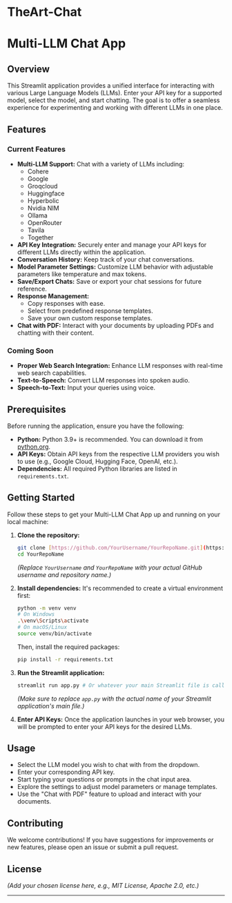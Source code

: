 # TheArt-Chat
# Multi-LLM Chat App
## Overview

This Streamlit application provides a unified interface for interacting with various Large Language Models (LLMs). Enter your API key for a supported model, select the model, and start chatting. The goal is to offer a seamless experience for experimenting and working with different LLMs in one place.

## Features

### Current Features

* **Multi-LLM Support:** Chat with a variety of LLMs including:
    * Cohere
    * Google
    * Groqcloud
    * Huggingface
    * Hyperbolic
    * Nvidia NIM
    * Ollama
    * OpenRouter
    * Tavila
    * Together
* **API Key Integration:** Securely enter and manage your API keys for different LLMs directly within the application.
* **Conversation History:** Keep track of your chat conversations.
* **Model Parameter Settings:** Customize LLM behavior with adjustable parameters like temperature and max tokens.
* **Save/Export Chats:** Save or export your chat sessions for future reference.
* **Response Management:**
    * Copy responses with ease.
    * Select from predefined response templates.
    * Save your own custom response templates.
* **Chat with PDF:** Interact with your documents by uploading PDFs and chatting with their content.

### Coming Soon

* **Proper Web Search Integration:** Enhance LLM responses with real-time web search capabilities.
* **Text-to-Speech:** Convert LLM responses into spoken audio.
* **Speech-to-Text:** Input your queries using voice.

## Prerequisites

Before running the application, ensure you have the following:

* **Python:** Python 3.9+ is recommended. You can download it from [python.org](https://www.python.org/downloads/).
* **API Keys:** Obtain API keys from the respective LLM providers you wish to use (e.g., Google Cloud, Hugging Face, OpenAI, etc.).
* **Dependencies:** All required Python libraries are listed in `requirements.txt`.

## Getting Started

Follow these steps to get your Multi-LLM Chat App up and running on your local machine:

1.  **Clone the repository:**
    ```bash
    git clone [https://github.com/YourUsername/YourRepoName.git](https://github.com/YourUsername/YourRepoName.git)
    cd YourRepoName
    ```
    *(Replace `YourUsername` and `YourRepoName` with your actual GitHub username and repository name.)*

2.  **Install dependencies:**
    It's recommended to create a virtual environment first:
    ```bash
    python -m venv venv
    # On Windows
    .\venv\Scripts\activate
    # On macOS/Linux
    source venv/bin/activate
    ```
    Then, install the required packages:
    ```bash
    pip install -r requirements.txt
    ```

3.  **Run the Streamlit application:**
    ```bash
    streamlit run app.py # Or whatever your main Streamlit file is called (e.g., main.py)
    ```
    *(Make sure to replace `app.py` with the actual name of your Streamlit application's main file.)*

4.  **Enter API Keys:**
    Once the application launches in your web browser, you will be prompted to enter your API keys for the desired LLMs.

## Usage

* Select the LLM model you wish to chat with from the dropdown.
* Enter your corresponding API key.
* Start typing your questions or prompts in the chat input area.
* Explore the settings to adjust model parameters or manage templates.
* Use the "Chat with PDF" feature to upload and interact with your documents.

## Contributing

We welcome contributions! If you have suggestions for improvements or new features, please open an issue or submit a pull request.

## License

*(Add your chosen license here, e.g., MIT License, Apache 2.0, etc.)*

---
